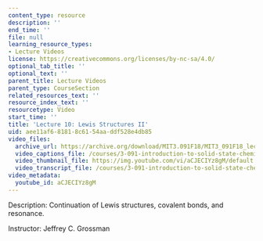 ```yaml
---
content_type: resource
description: ''
end_time: ''
file: null
learning_resource_types:
- Lecture Videos
license: https://creativecommons.org/licenses/by-nc-sa/4.0/
optional_tab_title: ''
optional_text: ''
parent_title: Lecture Videos
parent_type: CourseSection
related_resources_text: ''
resource_index_text: ''
resourcetype: Video
start_time: ''
title: 'Lecture 10: Lewis Structures II'
uid: aee11af6-8181-8c61-54aa-ddf528e4db85
video_files:
  archive_url: https://archive.org/download/MIT3.091F18/MIT3_091F18_lec10_300k.mp4
  video_captions_file: /courses/3-091-introduction-to-solid-state-chemistry-fall-2018/aCJECIYz8gM_captions.webvtt
  video_thumbnail_file: https://img.youtube.com/vi/aCJECIYz8gM/default.jpg
  video_transcript_file: /courses/3-091-introduction-to-solid-state-chemistry-fall-2018/aCJECIYz8gM_transcript.pdf
video_metadata:
  youtube_id: aCJECIYz8gM
---
```


Description: Continuation of Lewis structures, covalent bonds, and resonance.

Instructor: Jeffrey C. Grossman

